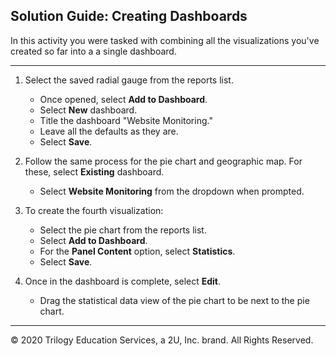 ## Solution Guide: Creating Dashboards 

In this activity you were tasked with combining all the visualizations you've created so far into a a single dashboard.

---

1. Select the saved radial gauge from the reports list.
   - Once opened, select **Add to Dashboard**.
   - Select **New** dashboard. 
   - Title the dashboard "Website Monitoring."
   - Leave all the defaults as they are.
   - Select **Save**.

2. Follow the same process for the pie chart and geographic map. For these, select **Existing** dashboard.
   - Select **Website Monitoring** from the dropdown when prompted. 

3. To create the fourth visualization:
    - Select the pie chart from the reports list.
    - Select **Add to Dashboard**.
    - For the **Panel Content** option, select **Statistics**.
    - Select **Save**.

4. Once in the dashboard is complete, select **Edit**.
    - Drag the statistical data view of the pie chart to be next to the pie chart.
  

---
© 2020 Trilogy Education Services, a 2U, Inc. brand. All Rights Reserved.  

